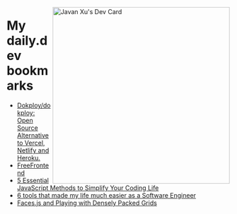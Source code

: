 
<a href="https://app.daily.dev/JavanXU"><img align="right" src="https://api.daily.dev/devcards/e45a150971844cd6959a94bb94e861ea.png?r=quw" width="400" alt="Javan Xu's Dev Card"/></a>

# My daily.dev bookmarks
<!-- daily.dev BOOKMARKS:START -->
- [Dokploy/dokploy: Open Source Alternative to Vercel, Netlify and Heroku.](https://app.daily.dev/posts/heqbIiRYp?utm_source=rss&utm_medium=bookmarks&utm_campaign=6ueXw3FRNQzpNtewCDbI6)
- [FreeFrontend](https://app.daily.dev/posts/CXrrtolVI?utm_source=rss&utm_medium=bookmarks&utm_campaign=6ueXw3FRNQzpNtewCDbI6)
- [5 Essential JavaScript Methods to Simplify Your Coding Life](https://app.daily.dev/posts/qzb7IbpzP?utm_source=rss&utm_medium=bookmarks&utm_campaign=6ueXw3FRNQzpNtewCDbI6)
- [6 tools that made my life much easier as a Software Engineer](https://app.daily.dev/posts/MoomGwXo6?utm_source=rss&utm_medium=bookmarks&utm_campaign=6ueXw3FRNQzpNtewCDbI6)
- [Faces.js and Playing with Densely Packed Grids](https://app.daily.dev/posts/dLibOXcEt?utm_source=rss&utm_medium=bookmarks&utm_campaign=6ueXw3FRNQzpNtewCDbI6)
<!-- daily.dev BOOKMARKS:END -->
